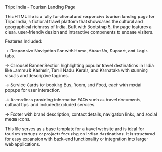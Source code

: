 Tripo India – Tourism Landing Page

  This HTML file is a fully functional and responsive tourism landing page for Tripo India, a fictional travel platform that showcases the cultural and geographical richness of India. Built with Bootstrap 5, the page features a clean, user-friendly design and interactive components to engage visitors.

Features Included:

-> Responsive Navigation Bar with Home, About Us, Support, and Login tabs.

-> Carousel Banner Section highlighting popular travel destinations in India like Jammu & Kashmir, Tamil Nadu, Kerala, and Karnataka with stunning visuals and descriptive taglines.

-> Service Cards for booking Bus, Room, and Food, each with modal popups for user interaction.

-> Accordions providing informative FAQs such as travel documents, cultural tips, and included/excluded services.

-> Footer with brand description, contact details, navigation links, and social media icons.

This file serves as a base template for a travel website and is ideal for tourism startups or projects focusing on Indian destinations. It is structured for easy expansion with back-end functionality or integration into larger web applications.
